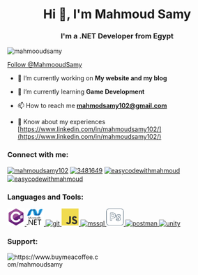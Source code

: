 <h1 align="center">Hi 👋, I'm Mahmoud Samy</h1>
<h3 align="center">I'm a .NET Developer from Egypt</h3>

<p align="left"> <img src="https://komarev.com/ghpvc/?username=mahmooudsamy&label=Profile%20views&color=0e75b6&style=flat" alt="mahmooudsamy" /> </p>
<!-- Place this tag where you want the button to render. --> <!-- Place this tag where you want the button to render. -->
<p align="left"> <a class="github-button" href="https://github.com/MahmooudSamy" data-color-scheme="no-preference: light; light: light; dark: dark;" data-size="large" aria-label="Follow @MahmooudSamy on GitHub">Follow @MahmooudSamy</a></p>


- 🔭 I’m currently working on **My website and my blog**

- 🌱 I’m currently learning **Game Development**

- 📫 How to reach me **mahmodsamy102@gmail.com**

- 📄 Know about my experiences [https://www.linkedin.com/in/mahmoudsamy102/](https://www.linkedin.com/in/mahmoudsamy102/)

<h3 align="left">Connect with me:</h3>
<p align="left">
<a href="https://linkedin.com/in/mahmoudsamy102" target="blank"><img align="center" src="https://raw.githubusercontent.com/rahuldkjain/github-profile-readme-generator/master/src/images/icons/Social/linked-in-alt.svg" alt="mahmoudsamy102" height="30" width="40" /></a>
<a href="https://stackoverflow.com/users/3481649" target="blank"><img align="center" src="https://raw.githubusercontent.com/rahuldkjain/github-profile-readme-generator/master/src/images/icons/Social/stack-overflow.svg" alt="3481649" height="30" width="40" /></a>
<a href="https://fb.com/easycodewithmahmoud" target="blank"><img align="center" src="https://raw.githubusercontent.com/rahuldkjain/github-profile-readme-generator/master/src/images/icons/Social/facebook.svg" alt="easycodewithmahmoud" height="30" width="40" /></a>
<a href="https://www.youtube.com/c/easycodewithmahmoud" target="blank"><img align="center" src="https://raw.githubusercontent.com/rahuldkjain/github-profile-readme-generator/master/src/images/icons/Social/youtube.svg" alt="easycodewithmahmoud" height="30" width="40" /></a>
</p>

<h3 align="left">Languages and Tools:</h3>
<p align="left"> <a href="https://www.w3schools.com/cs/" target="_blank" rel="noreferrer"> <img src="https://raw.githubusercontent.com/devicons/devicon/master/icons/csharp/csharp-original.svg" alt="csharp" width="40" height="40"/> </a> <a href="https://dotnet.microsoft.com/" target="_blank" rel="noreferrer"> <img src="https://raw.githubusercontent.com/devicons/devicon/master/icons/dot-net/dot-net-original-wordmark.svg" alt="dotnet" width="40" height="40"/> </a> <a href="https://git-scm.com/" target="_blank" rel="noreferrer"> <img src="https://www.vectorlogo.zone/logos/git-scm/git-scm-icon.svg" alt="git" width="40" height="40"/> </a> <a href="https://developer.mozilla.org/en-US/docs/Web/JavaScript" target="_blank" rel="noreferrer"> <img src="https://raw.githubusercontent.com/devicons/devicon/master/icons/javascript/javascript-original.svg" alt="javascript" width="40" height="40"/> </a> <a href="https://www.microsoft.com/en-us/sql-server" target="_blank" rel="noreferrer"> <img src="https://www.svgrepo.com/show/303229/microsoft-sql-server-logo.svg" alt="mssql" width="40" height="40"/> </a> <a href="https://www.photoshop.com/en" target="_blank" rel="noreferrer"> <img src="https://raw.githubusercontent.com/devicons/devicon/master/icons/photoshop/photoshop-line.svg" alt="photoshop" width="40" height="40"/> </a> <a href="https://postman.com" target="_blank" rel="noreferrer"> <img src="https://www.vectorlogo.zone/logos/getpostman/getpostman-icon.svg" alt="postman" width="40" height="40"/> </a> <a href="https://unity.com/" target="_blank" rel="noreferrer"> <img src="https://www.vectorlogo.zone/logos/unity3d/unity3d-icon.svg" alt="unity" width="40" height="40"/> </a> </p>

<h3 align="left">Support:</h3>
<p><a href="https://www.buymeacoffee.com/https://www.buymeacoffee.com/mahmoudsamy"> <img align="left" src="https://cdn.buymeacoffee.com/buttons/v2/default-yellow.png" height="50" width="210" alt="https://www.buymeacoffee.com/mahmoudsamy" /></a></p><br><br>

